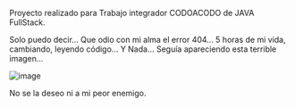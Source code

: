 Proyecto realizado para Trabajo integrador CODOACODO de JAVA FullStack.

Solo puedo decir... Que odio con mi alma el error 404... 5 horas de mi vida, cambiando, leyendo código... Y Nada... Seguía apareciendo esta terrible imagen...

![image](https://user-images.githubusercontent.com/99764085/210040232-2ab167e1-11aa-4613-901c-98b07237181b.png)

No se la deseo ni a mi peor enemigo.
